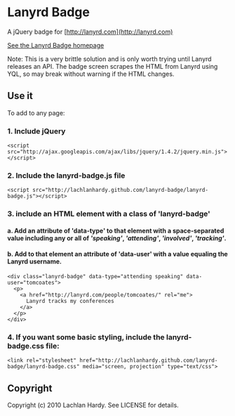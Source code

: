 # Lanyrd Badge
A jQuery badge for [http://lanyrd.com](http://lanyrd.com)

[See the Lanyrd Badge homepage](http://lachlanhardy.github.com/lanyrd-badge/)

Note: This is a very brittle solution and is only worth trying until Lanyrd releases an API. The badge screen scrapes the HTML from Lanyrd using YQL, so may break without warning if the HTML changes.

## Use it
To add to any page:

### 1. Include jQuery
    <script src="http://ajax.googleapis.com/ajax/libs/jquery/1.4.2/jquery.min.js"></script>

### 2. Include the lanyrd-badge.js file
    <script src="http://lachlanhardy.github.com/lanyrd-badge/lanyrd-badge.js"></script>

### 3. include an HTML element with a class of 'lanyrd-badge'

#### a. Add an attribute of 'data-type' to that element with a space-separated value including any or all of _'speaking'_, _'attending'_, _'involved'_, _'tracking'_.
  
#### b. Add to that element an attribute of 'data-user' with a value equaling the Lanyrd username.
    <div class="lanyrd-badge" data-type="attending speaking" data-user="tomcoates">
      <p>
        <a href="http://lanyrd.com/people/tomcoates/" rel="me">
          Lanyrd tracks my conferences
        </a>
      </p>
    </div>

### 4. If you want some basic styling, include the lanyrd-badge.css file:
    <link rel="stylesheet" href="http://lachlanhardy.github.com/lanyrd-badge/lanyrd-badge.css" media="screen, projection" type="text/css">

## Copyright
Copyright (c) 2010 Lachlan Hardy. See LICENSE for details.